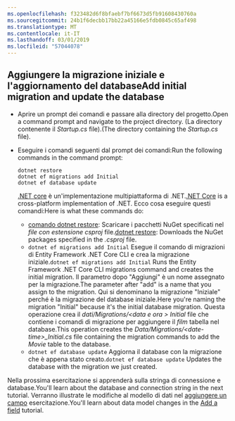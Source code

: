 ```yaml
---
ms.openlocfilehash: f323482d6f8bfaebf7bf6673d5fb91608430760a
ms.sourcegitcommit: 24b1f6decbb17bb22a45166e5fdb0845c65af498
ms.translationtype: MT
ms.contentlocale: it-IT
ms.lasthandoff: 03/01/2019
ms.locfileid: "57044078"
---
```

## <a name="add-initial-migration-and-update-the-database"></a><span data-ttu-id="78554-101">Aggiungere la migrazione iniziale e l'aggiornamento del database</span><span class="sxs-lookup"><span data-stu-id="78554-101">Add initial migration and update the database</span></span>

* <span data-ttu-id="78554-102">Aprire un prompt dei comandi e passare alla directory del progetto.</span><span class="sxs-lookup"><span data-stu-id="78554-102">Open a command prompt and navigate to the project directory.</span></span> <span data-ttu-id="78554-103">(La directory contenente il *Startup.cs* file).</span><span class="sxs-lookup"><span data-stu-id="78554-103">(The directory containing the *Startup.cs* file).</span></span>

* <span data-ttu-id="78554-104">Eseguire i comandi seguenti dal prompt dei comandi:</span><span class="sxs-lookup"><span data-stu-id="78554-104">Run the following commands in the command prompt:</span></span>

  ```console
  dotnet restore
  dotnet ef migrations add Initial
  dotnet ef database update
  ```
  
  <span data-ttu-id="78554-105">[.NET core](/dotnet/core/tools/index) è un'implementazione multipiattaforma di .NET.</span><span class="sxs-lookup"><span data-stu-id="78554-105">[.NET Core](/dotnet/core/tools/index) is a cross-platform implementation of .NET.</span></span> <span data-ttu-id="78554-106">Ecco cosa eseguire questi comandi:</span><span class="sxs-lookup"><span data-stu-id="78554-106">Here is what these commands do:</span></span>

  * <span data-ttu-id="78554-107">[comando dotnet restore](/dotnet/core/tools/dotnet-restore): Scaricare i pacchetti NuGet specificati nel *file con estensione csproj* file.</span><span class="sxs-lookup"><span data-stu-id="78554-107">[dotnet restore](/dotnet/core/tools/dotnet-restore): Downloads the NuGet packages specified in the *.csproj* file.</span></span>
  * <span data-ttu-id="78554-108">`dotnet ef migrations add Initial` Esegue il comando di migrazioni di Entity Framework .NET Core CLI e crea la migrazione iniziale.</span><span class="sxs-lookup"><span data-stu-id="78554-108">`dotnet ef migrations add Initial` Runs the Entity Framework .NET Core CLI migrations command and creates the initial migration.</span></span> <span data-ttu-id="78554-109">Il parametro dopo "Aggiungi" è un nome assegnato per la migrazione.</span><span class="sxs-lookup"><span data-stu-id="78554-109">The parameter after "add" is a name that you assign to the migration.</span></span> <span data-ttu-id="78554-110">Qui si denominano la migrazione "Iniziale" perché è la migrazione del database iniziale.</span><span class="sxs-lookup"><span data-stu-id="78554-110">Here you're naming the migration "Initial" because it's the initial database migration.</span></span> <span data-ttu-id="78554-111">Questa operazione crea il *dati/Migrations/\<data e ora > Initial* file che contiene i comandi di migrazione per aggiungere il *film* tabella nel database.</span><span class="sxs-lookup"><span data-stu-id="78554-111">This operation creates the *Data/Migrations/\<date-time>_Initial.cs* file containing the migration commands to add the *Movie* table to the database.</span></span>
  * <span data-ttu-id="78554-112">`dotnet ef database update`  Aggiorna il database con la migrazione che è appena stato creato.</span><span class="sxs-lookup"><span data-stu-id="78554-112">`dotnet ef database update`  Updates the database with the migration we just created.</span></span>

<span data-ttu-id="78554-113">Nella prossima esercitazione si apprenderà sulla stringa di connessione e database.</span><span class="sxs-lookup"><span data-stu-id="78554-113">You'll learn about the database and connection string in the next tutorial.</span></span> <span data-ttu-id="78554-114">Verranno illustrate le modifiche al modello di dati nel [aggiungere un campo](xref:tutorials/first-mvc-app/new-field) esercitazione.</span><span class="sxs-lookup"><span data-stu-id="78554-114">You'll learn about data model changes in the [Add a field](xref:tutorials/first-mvc-app/new-field) tutorial.</span></span>
